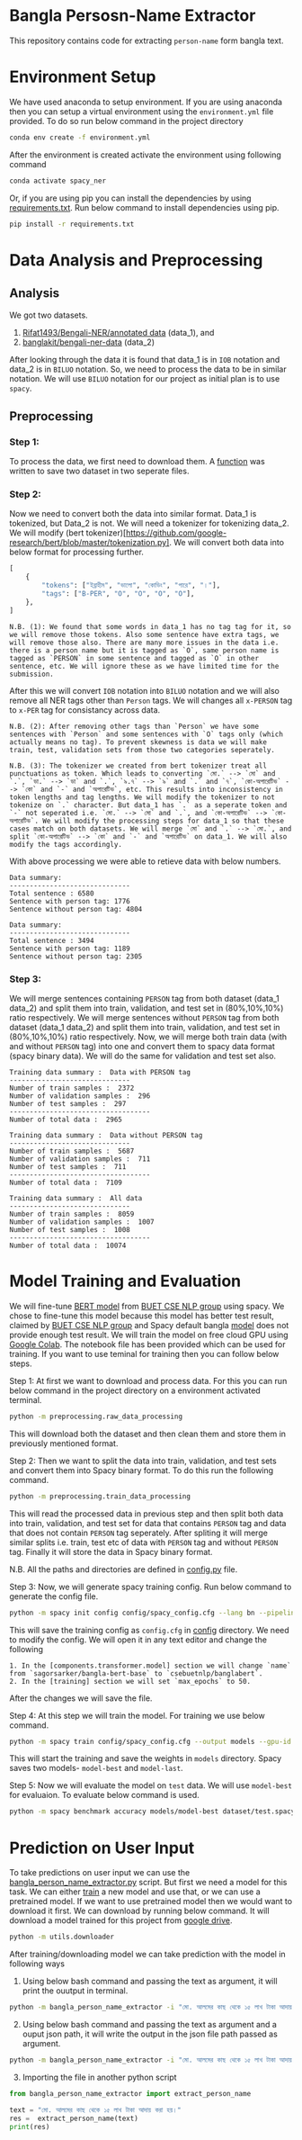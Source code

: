# Bangla Persosn-Name Extractor
This repository contains code for extracting `person-name` form bangla text.

# Environment Setup
We have used anaconda to setup environment. If you are using anaconda then you can setup a virtual environment using the `environment.yml` file provided. To do so run below command in the project directory
```bash
conda env create -f environment.yml
```
After the environment is created activate the environment using following command
```bash
conda activate spacy_ner
```
Or, if you are using pip you can install the dependencies by using [requirements.txt](./requirements.txt). Run below command to install dependencies using pip.
```bash
pip install -r requirements.txt
```

# Data Analysis and Preprocessing
## Analysis
We got two datasets.
1. [Rifat1493/Bengali-NER/annotated data](https://github.com/Rifat1493/Bengali-NER/tree/master/annotated%20data) (data_1), and
2. [banglakit/bengali-ner-data](https://raw.githubusercontent.com/banglakit/bengali-ner-data/master/main.jsonl) (data_2)

After looking through the data it is found that data_1 is in `IOB` notation and data_2 is in `BILUO` notation. So, we need to process the data to be in similar notation. We will use `BILUO` notation for our project as initial plan is to use `spacy`.

## Preprocessing
### Step 1:
To process the data, we first need to download them. A [function](./data_processing.py#L4) was written to save two dataset in two seperate files.
### Step 2:
Now we need to convert both the data into similar format. Data_1 is tokenized, but Data_2 is not. We will need a tokenizer for tokenizing data_2. We will modify (bert tokenizer)[https://github.com/google-research/bert/blob/master/tokenization.py]. We will convert both data into below format for processing further.
```py
[
    {
        "tokens": ["ইব্রাহীম", "ভালো", "কোডিং", "পারে", "।"],
        "tags": ["B-PER", "O", "O", "O", "O"],
    },
]
```

```
N.B. (1): We found that some words in data_1 has no tag tag for it, so we will remove those tokens. Also some sentence have extra tags, we will remove those also. There are many more issues in the data i.e. there is a person name but it is tagged as `O`, same person name is tagged as `PERSON` in some sentence and tagged as `O` in other sentence, etc. We will ignore these as we have limited time for the submission.
```

After this we will convert `IOB` notation into `BILUO` notation and we will also remove all NER tags other than `Person` tags. We will changes all `x-PERSON` tag to `x-PER` tag for consistancy across data.

```
N.B. (2): After removing other tags than `Person` we have some sentences with `Person` and some sentences with `O` tags only (which actually means no tag). To prevent skewness is data we will make train, test, validation sets from those two categories seperately.
```

```
N.B. (3): The tokenizer we created from bert tokenizer treat all punctuations as token. Which leads to converting `মো.` --> `মো` and `.`, `ডা.` --> `ডা` and `.`, `৯.৭` --> `৯` and `.` and `৭`, `কো-অপারেটিভ` --> `কো` and `-` and `অপারেটিভ`, etc. This results into inconsistency in token lengths and tag lengths. We will modify the tokenizer to not tokenize on `.` character. But data_1 has `.` as a seperate token and `-` not seperated i.e. `মো.` --> `মো` and `.`, and `কো-অপারেটিভ` --> `কো-অপারেটিভ`. We will modify the processing steps for data_1 so that these cases match on both datasets. We will merge `মো` and `.` --> `মো.`, and split `কো-অপারেটিভ` --> `কো` and `-` and `অপারেটিভ` on data_1. We will also modify the tags accordingly.
```

With above processing we were able to retieve data with below numbers.
```
Data summary:
------------------------------
Total sentence : 6580
Sentence with person tag: 1776
Sentence without person tag: 4804

Data summary:
------------------------------
Total sentence : 3494
Sentence with person tag: 1189
Sentence without person tag: 2305
```

### Step 3:
We will merge sentences containing `PERSON` tag from both dataset (data_1 data_2) and split them into train, validation, and test set in (80%,10%,10%) ratio respectively.
We will merge sentences without `PERSON` tag from both dataset (data_1 data_2) and split them into train, validation, and test set in (80%,10%,10%) ratio respectively.
Now, we will merge both train data (with and without `PERSON` tag) into one and convert them to spacy data format (spacy binary data). We will do the same for validation and test set also.

```
Training data summary :  Data with PERSON tag
------------------------------
Number of train samples :  2372
Number of validation samples :  296
Number of test samples :  297
-----------------------------------
Number of total data :  2965

Training data summary :  Data without PERSON tag
------------------------------
Number of train samples :  5687
Number of validation samples :  711
Number of test samples :  711
-----------------------------------
Number of total data :  7109

Training data summary :  All data
------------------------------
Number of train samples :  8059
Number of validation samples :  1007
Number of test samples :  1008
-----------------------------------
Number of total data :  10074
```

# Model Training and Evaluation
We will fine-tune [BERT model](https://huggingface.co/csebuetnlp/banglabert) from [BUET CSE NLP group](https://huggingface.co/csebuetnlp) using spacy. We chose to fine-tune this model because this model has better test result, claimed by [BUET CSE NLP group](https://huggingface.co/csebuetnlp) and Spacy default bangla [model](https://huggingface.co/sagorsarker/bangla-bert-base) does not provide enough test result. We will train the model on free cloud GPU using [Google Colab](https://colab.research.google.com/). The notebook file has been provided which can be used for training. If you want to use teminal for training then you can follow below steps.

Step 1: At first we want to download and process data. For this you can run below command in the project directory on a environment activated terminal.
```bash
python -m preprocessing.raw_data_processing
```
This will download both the dataset and then clean them and store them in previously mentioned format.

Step 2: Then we want to split the data into train, validation, and test sets and convert them into Spacy binary format. To do this run the following command.
```bash
python -m preprocessing.train_data_processing
```
This will read the processed data in previous step and then split both data into train, validation, and test set for data that contains `PERSON` tag and data that does not contain `PERSON` tag seperately. After spliting it will merge similar splits i.e. train, test etc of data with `PERSON` tag and without `PERSON` tag. Finally it will store the data in Spacy binary format.

N.B. All the paths and directories are defined in [config.py](./config/config.py) file.

Step 3: Now, we will generate spacy training config. Run below command to generate the config file.
```bash
python -m spacy init config config/spacy_config.cfg --lang bn --pipeline ner --optimize accuracy --gpu
```
This will save the training config as `config.cfg` in [config](./config/) directory. We need to modify the config. We will open it in any text editor and change the following
```
1. In the [components.transformer.model] section we will change `name` from `sagorsarker/bangla-bert-base` to `csebuetnlp/banglabert`.
2. In the [training] section we will set `max_epochs` to 50.
```
After the changes we will save the file.

Step 4: At this step we will train the model. For training we use below command.
```bash
python -m spacy train config/spacy_config.cfg --output models --gpu-id 0 --paths.train dataset/train.spacy --paths.dev dataset/valid.spacy
```
This will start the training and save the weights in `models` directory. Spacy saves two models- `model-best` and `model-last`.

Step 5: Now we will evaluate the model on `test` data. We will use `model-best` for evaluaion. To evaluate below command is used.
```bash
python -m spacy benchmark accuracy models/model-best dataset/test.spacy --gpu-id 0
```

# Prediction on User Input
To take predictions on user input we can use the [bangla_person_name_extractor.py](./bangla_person_name_extractor.py) script. But first we need a model for this task. We can either [train](#model-training-and-evaluation) a new model and use that, or we can use a pretrained model. If we want to use pretrained model then we would want to download it first. We can download by running below command. It will download a model trained for this project from [google drive](https://drive.google.com/drive/folders/1ZpCcXqqYpOnuasPmK6zYgMJM_iJICoWt?usp=drive_link).
```bash
python -m utils.downloader
```
After training/downloading model we can take prediction with the model in following ways
1. Using below bash command and passing the text as argument, it will print the ouutput in terminal.
```bash
python -m bangla_person_name_extractor -i "মো. আলমের কাছ থেকে ১৫ লাখ টাকা আদায় করা হয়।"
```
2. Using below bash command and passing the text as argument and a ouput json path, it will write the output in the json file path passed as argument.
```bash
python -m bangla_person_name_extractor -i "মো. আলমের কাছ থেকে ১৫ লাখ টাকা আদায় করা হয়।"
```
3. Importing the file in another python script
```python
from bangla_person_name_extractor import extract_person_name

text = "মো. আলমের কাছ থেকে ১৫ লাখ টাকা আদায় করা হয়।"
res =  extract_person_name(text)
print(res)
```